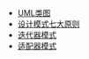 * [UML类图](markdown/设计模式/UML图.md)
* [设计模式七大原则](markdown/设计模式/设计模式七大原则.MD)
* [迭代器模式](markdown/设计模式/)
* [适配器模式](markdown/设计模式/适配器模式.MD)

